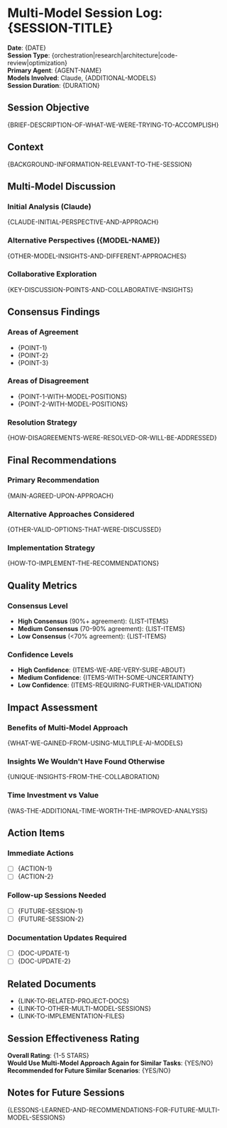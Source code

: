 # Multi-Model Session Log: {SESSION-TITLE}

**Date**: {DATE}  
**Session Type**: {orchestration|research|architecture|code-review|optimization}  
**Primary Agent**: {AGENT-NAME}  
**Models Involved**: Claude, {ADDITIONAL-MODELS}  
**Session Duration**: {DURATION}  

## Session Objective
{BRIEF-DESCRIPTION-OF-WHAT-WE-WERE-TRYING-TO-ACCOMPLISH}

## Context
{BACKGROUND-INFORMATION-RELEVANT-TO-THE-SESSION}

## Multi-Model Discussion

### Initial Analysis (Claude)
{CLAUDE-INITIAL-PERSPECTIVE-AND-APPROACH}

### Alternative Perspectives ({MODEL-NAME})
{OTHER-MODEL-INSIGHTS-AND-DIFFERENT-APPROACHES}

### Collaborative Exploration
{KEY-DISCUSSION-POINTS-AND-COLLABORATIVE-INSIGHTS}

## Consensus Findings

### Areas of Agreement
- {POINT-1}
- {POINT-2}
- {POINT-3}

### Areas of Disagreement
- {POINT-1-WITH-MODEL-POSITIONS}
- {POINT-2-WITH-MODEL-POSITIONS}

### Resolution Strategy
{HOW-DISAGREEMENTS-WERE-RESOLVED-OR-WILL-BE-ADDRESSED}

## Final Recommendations

### Primary Recommendation
{MAIN-AGREED-UPON-APPROACH}

### Alternative Approaches Considered
{OTHER-VALID-OPTIONS-THAT-WERE-DISCUSSED}

### Implementation Strategy
{HOW-TO-IMPLEMENT-THE-RECOMMENDATIONS}

## Quality Metrics

### Consensus Level
- **High Consensus** (90%+ agreement): {LIST-ITEMS}
- **Medium Consensus** (70-90% agreement): {LIST-ITEMS}
- **Low Consensus** (<70% agreement): {LIST-ITEMS}

### Confidence Levels
- **High Confidence**: {ITEMS-WE-ARE-VERY-SURE-ABOUT}
- **Medium Confidence**: {ITEMS-WITH-SOME-UNCERTAINTY}
- **Low Confidence**: {ITEMS-REQUIRING-FURTHER-VALIDATION}

## Impact Assessment

### Benefits of Multi-Model Approach
{WHAT-WE-GAINED-FROM-USING-MULTIPLE-AI-MODELS}

### Insights We Wouldn't Have Found Otherwise
{UNIQUE-INSIGHTS-FROM-THE-COLLABORATION}

### Time Investment vs Value
{WAS-THE-ADDITIONAL-TIME-WORTH-THE-IMPROVED-ANALYSIS}

## Action Items

### Immediate Actions
- [ ] {ACTION-1}
- [ ] {ACTION-2}

### Follow-up Sessions Needed
- [ ] {FUTURE-SESSION-1}
- [ ] {FUTURE-SESSION-2}

### Documentation Updates Required
- [ ] {DOC-UPDATE-1}
- [ ] {DOC-UPDATE-2}

## Related Documents
- {LINK-TO-RELATED-PROJECT-DOCS}
- {LINK-TO-OTHER-MULTI-MODEL-SESSIONS}
- {LINK-TO-IMPLEMENTATION-FILES}

## Session Effectiveness Rating
**Overall Rating**: {1-5 STARS}  
**Would Use Multi-Model Approach Again for Similar Tasks**: {YES/NO}  
**Recommended for Future Similar Scenarios**: {YES/NO}

## Notes for Future Sessions
{LESSONS-LEARNED-AND-RECOMMENDATIONS-FOR-FUTURE-MULTI-MODEL-SESSIONS}